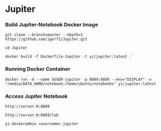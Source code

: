 # Jupiter

### Build Jupiter-Notebook Docker Image
```
git clone --branch=master --depth=1 https://github.com/igor71/Jupiter.git

cd Jupiter

docker build -f Dockerfile-Jupiter -t yi/jupiter:latest .`
```

### Running Docker Container

`docker run -d --name $USER-jupiter -p 8889:8889 --env="DISPLAY" -v "/media/DATA_HARD/notebook:/home/ubuntu/notebooks" yi/jupiter:latest`

### Access Jupiter Notebook
```
http://server-6:8889

http://server-6:8889/lab

yi-dockeradmin <username>-jupiter
```

